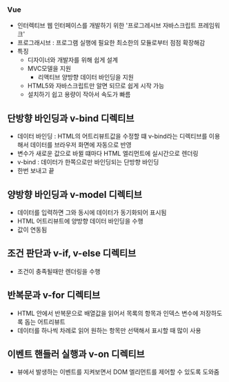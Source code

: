 ### Vue
- 인터렉티브 웹 인터페이스를 개발하기 위한 '프로그레시브 자바스크립트 프레임워크'
- 프로그래시브 : 프로그램 실행에 필요한 최소한의 모듈로부터 점점 확장해감
- 특징
    - 디자이너와 개발자를 위해 쉽게 설계
    - MVC모델을 지원
        - 리액티브 양방향 데이터 바인딩을 지원
    - HTML5와 자바스크립트만 알면 되므로 쉽게 시작 가능
    - 설치하기 쉽고 용량이 작아서 속도가 빠름

## 단방향 바인딩과 v-bind 디렉티브
- 데이터 바인딩 : HTML의 어트리뷰트값을 수정할 떄 v-bind라는 디렉티브를 이용해서 데이터를 브라우저 화면에 자동으로 반영
- 변수가 새로운 값으로 바뀔 떄마다 HTML 엘리먼트에 실시간으로 렌더링
- v-bind : 데이터가 한쪽으로만 바인딩되는 단방향 바인딩
- 한번 보내고 끝

## 양방향 바인딩과 v-model 디렉티브
- 데이터를 입력하면 그와 동시에 데이터가 동기화되어 표시됨
- HTML 어트리뷰트에 양방향 데이터 바인딩을 수행
- 값이 연동됨

## 조건 판단과 v-if, v-else 디렉티브
- 조건이 충족될때만 렌더링을 수행

## 반복문과 v-for 디렉티브
- HTML 안에서 반복문으로 배열값을 읽어서 목록의 항목과 인덱스 변수에 저장하도록 돕는 어트리뷰트
- 데이터를 하나씩 차례로 읽어 원하는 항목만 선택해서 표시할 때 많이 사용

## 이벤트 핸들러 실행과 v-on 디렉티브
- 뷰에서 발생하는 이벤트를 지켜보면서 DOM 엘리먼트를 제어할 수 있도록 도와줌


